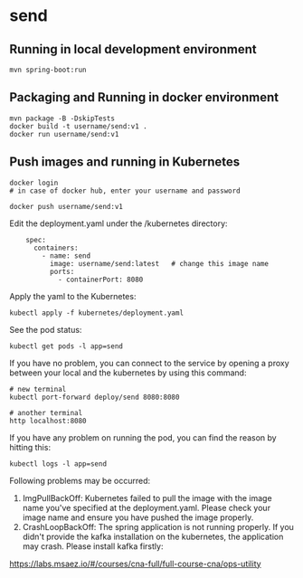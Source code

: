 # send

## Running in local development environment

```
mvn spring-boot:run
```

## Packaging and Running in docker environment

```
mvn package -B -DskipTests
docker build -t username/send:v1 .
docker run username/send:v1
```

## Push images and running in Kubernetes

```
docker login 
# in case of docker hub, enter your username and password

docker push username/send:v1
```

Edit the deployment.yaml under the /kubernetes directory:
```
    spec:
      containers:
        - name: send
          image: username/send:latest   # change this image name
          ports:
            - containerPort: 8080

```

Apply the yaml to the Kubernetes:
```
kubectl apply -f kubernetes/deployment.yaml
```

See the pod status:
```
kubectl get pods -l app=send
```

If you have no problem, you can connect to the service by opening a proxy between your local and the kubernetes by using this command:
```
# new terminal
kubectl port-forward deploy/send 8080:8080

# another terminal
http localhost:8080
```

If you have any problem on running the pod, you can find the reason by hitting this:
```
kubectl logs -l app=send
```

Following problems may be occurred:

1. ImgPullBackOff:  Kubernetes failed to pull the image with the image name you've specified at the deployment.yaml. Please check your image name and ensure you have pushed the image properly.
1. CrashLoopBackOff: The spring application is not running properly. If you didn't provide the kafka installation on the kubernetes, the application may crash. Please install kafka firstly:

https://labs.msaez.io/#/courses/cna-full/full-course-cna/ops-utility

